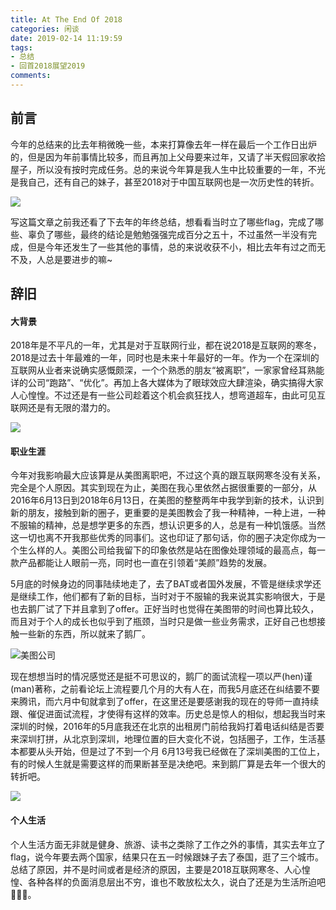 ```yaml
---
title: At The End Of 2018
categories: 闲谈
date: 2019-02-14 11:19:59
tags:
- 总结
- 回首2018展望2019
comments:
---
```

## 前言
今年的总结来的比去年稍微晚一些，本来打算像去年一样在最后一个工作日出炉的，但是因为年前事情比较多，而且再加上父母要来过年，又请了半天假回家收拾屋子，所以没有按时完成任务。总的来说今年算是我人生中比较重要的一年，不光是我自己，还有自己的妹子，甚至2018对于中国互联网也是一次历史性的转折。

![](https://ws4.sinaimg.cn/large/006tKfTcgy1g076fg14tqj31hd0u0wi5.jpg)

<!-- more -->

写这篇文章之前我还看了下去年的年终总结，想看看当时立了哪些flag，完成了哪些、辜负了哪些，最终的结论是勉勉强强完成百分之五十，不过虽然一半没有完成，但是今年还发生了一些其他的事情，总的来说收获不小，相比去年有过之而无不及，人总是要进步的嘛~

## 辞旧
#### 大背景

2018年是不平凡的一年，尤其是对于互联网行业，都在说2018是互联网的寒冬，2018是过去十年最难的一年，同时也是未来十年最好的一年。作为一个在深圳的互联网从业者来说确实感慨颇深，一个个熟悉的朋友“被离职”，一家家曾经耳熟能详的公司“跑路”、“优化”。再加上各大媒体为了眼球效应大肆渲染，确实搞得大家人心惶惶。不过还是有一些公司趁着这个机会疯狂找人，想弯道超车，由此可见互联网还是有无限的潜力的。

![](https://ws3.sinaimg.cn/large/006tKfTcgy1g0780whl50j312w0np0u6.jpg)

#### 职业生涯

今年对我影响最大应该算是从美图离职吧，不过这个真的跟互联网寒冬没有关系，完全是个人原因。其实到现在为止，美图在我心里依然占据很重要的一部分，从2016年6月13日到2018年6月13日，在美图的整整两年中我学到新的技术，认识到新的朋友，接触到新的圈子，更重要的是美图教会了我一种精神，一种上进，一种不服输的精神，总是想学更多的东西，想认识更多的人，总是有一种饥饿感。当然这一切也离不开我那些优秀的同事们。这也印证了那句话，你的圈子决定你成为一个生么样的人。美图公司给我留下的印象依然是站在图像处理领域的最高点，每一款产品都能让人眼前一亮，同时也一直在引领着“美颜”趋势的发展。

5月底的时候身边的同事陆续地走了，去了BAT或者国外发展，不管是继续求学还是继续工作，他们都有了新的目标，当时对于不服输的我来说其实影响很大，于是也去鹅厂试了下并且拿到了offer。正好当时也觉得在美图带的时间也算比较久，而且对于个人的成长也似乎到了瓶颈，当时只是做一些业务需求，正好自己也想接触一些新的东西，所以就来了鹅厂。

![美图公司](https://ws2.sinaimg.cn/large/006tKfTcgy1g0akxedwthj30zk0qodno.jpg)

现在想想当时的情况感觉还是挺不可思议的，鹅厂的面试流程一项以严(hen)谨(man)著称，之前看论坛上流程要几个月的大有人在，而我5月底还在纠结要不要来腾讯，而六月中旬就拿到了offer，在这里还是要感谢我的现在的导师一直持续跟、催促进面试流程，才使得有这样的效率。历史总是惊人的相似，想起我当时来深圳的时候，2016年的5月底我还在北京的出租房门前给我妈打着电话纠结是否要来深圳打拼，从北京到深圳，地理位置的巨大变化不说，包括圈子，工作，生活基本都要从头开始，但是过了不到一个月 6月13号我已经做在了深圳美图的工位上，有的时候人生就是需要这样的而果断甚至是决绝吧。来到鹅厂算是去年一个很大的转折吧。

![](https://ws3.sinaimg.cn/large/006tKfTcgy1g0al3b9ikhj30u01401l4.jpg)

#### 个人生活

个人生活方面无非就是健身、旅游、读书之类除了工作之外的事情，其实去年立了flag，说今年要去两个国家，结果只在五一时候跟妹子去了泰国，逛了三个城市。总结了原因，并不是时间或者是经济的原因，主要是2018互联网寒冬、人心惶惶、各种各样的负面消息层出不穷，谁也不敢放松太久，说白了还是为生活所迫吧🙂🙂🙂。



